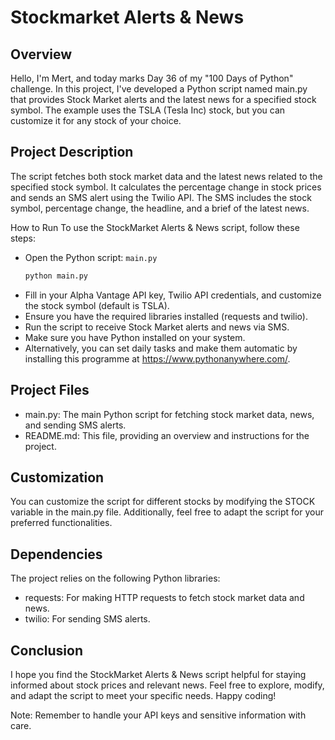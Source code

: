 # Stockmarket Alerts & News
## Overview
Hello, I'm Mert, and today marks Day 36 of my "100 Days of Python" challenge. In this project, I've developed a Python script named main.py that provides Stock Market alerts and the latest news for a specified stock symbol. The example uses the TSLA (Tesla Inc) stock, but you can customize it for any stock of your choice.

## Project Description
The script fetches both stock market data and the latest news related to the specified stock symbol. It calculates the percentage change in stock prices and sends an SMS alert using the Twilio API. The SMS includes the stock symbol, percentage change, the headline, and a brief of the latest news.

How to Run
To use the StockMarket Alerts & News script, follow these steps:

* Open the Python script: `main.py`
   ```bash
   python main.py
   ```
* Fill in your Alpha Vantage API key, Twilio API credentials, and customize the stock symbol (default is TSLA).
* Ensure you have the required libraries installed (requests and twilio).
* Run the script to receive Stock Market alerts and news via SMS.
* Make sure you have Python installed on your system.
* Alternatively, you can set daily tasks and make them automatic by installing this programme at https://www.pythonanywhere.com/.

## Project Files
* main.py: The main Python script for fetching stock market data, news, and sending SMS alerts.
* README.md: This file, providing an overview and instructions for the project.
## Customization
You can customize the script for different stocks by modifying the STOCK variable in the main.py file. Additionally, feel free to adapt the script for your preferred functionalities.

## Dependencies
The project relies on the following Python libraries:

* requests: For making HTTP requests to fetch stock market data and news.
* twilio: For sending SMS alerts.
## Conclusion
I hope you find the StockMarket Alerts & News script helpful for staying informed about stock prices and relevant news. Feel free to explore, modify, and adapt the script to meet your specific needs. Happy coding!

Note: Remember to handle your API keys and sensitive information with care.
